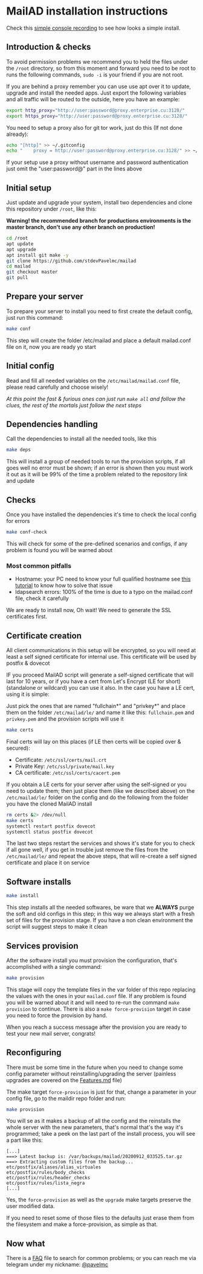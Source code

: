 # MailAD installation instructions

Check this [simple console recording](https://asciinema.org/a/fD1LuVLfeb8RPCHOIgbR1J9d8) to see how looks a simple install.

## Introduction & checks

To avoid permission problems we recommend you to held the files under the `/root` directory, so from this moment and forward you need to be root to runs the following commands, `sudo -i` is your friend if you are not root.

If you are behind a proxy remember you can use use apt over it to update, upgrade and install the needed apps. Just export the following variables and all traffic will be routed to the outside, here you have an example:

``` sh
export http_proxy="http://user:password@proxy.enterprise.cu:3128/"
export https_proxy="http://user:password@proxy.enterprise.cu:3128/"
```

You need to setup a proxy also for git tor work, just do this (If not done already):

``` sh
echo "[http]" >> ~/.gitconfig
echo "    proxy = http://user:password@proxy.enterprise.cu:3128/" >> ~/.gitconfig
```

If your setup use a proxy without username and password authentication just omit the "user:password@" part in the lines above

## Initial setup

Just update and upgrade your system, install two dependencies and clone this repository under `/root`, like this:

**Warning! the recommended branch for productions environments is the master branch, don't use any other branch on production!**

``` sh
cd /root
apt update
apt upgrade
apt install git make -y
git clone https://github.com/stdevPavelmc/mailad
cd mailad
git checkout master
git pull
```

## Prepare your server

To prepare your server to install you need to first create the default config, just run this command:

``` sh
make conf
```

This step will create the folder /etc/mailad and place a default mailad.conf file on it, now you are ready yo start

## Initial config

Read and fill all needed variables on the `/etc/mailad/mailad.conf` file, please read carefully and choose wisely!

_At this point the fast & furious ones can just run `make all` and follow the clues, the rest of the mortals just follow the next steps_

## Dependencies handling

Call the dependencies to install all the needed tools, like this

``` sh
make deps
```

This will install a group of needed tools to run the provision scripts, if all goes well no error must be shown; if an error is shown then you must work it out as it will be 99% of the time a problem related to the repository link and update

## Checks

Once you have installed the dependencies it's time to check the local config for errors

``` sh
make conf-check
```

This will check for some of the pre-defined scenarios and configs, if any problem is found you will be warned about

### Most common pitfalls

- Hostname: your PC need to know your full qualified hostname see [this tutorial](https://gridscale.io/en/community/tutorials/hostname-fqdn-ubuntu/) to know how to solve that issue
- ldapsearch errors: 100% of the time is due to a typo on the mailad.conf file, check it carefully

We are ready to install now, Oh wait! We need to generate the SSL certificates first.

## Certificate creation

All client communications in this setup will be encrypted, so you will need at least a self signed certificate for internal use. This certificate will be used by postfix & dovecot

IF you proceed MailAD script will generate a self-signed certificate that will last for 10 years, or if you have a cert from Let's Encrypt (LE for short) (standalone or wildcard) you can use it also. In the case you have a LE cert, using it is simple:

Just pick the ones that are named "fullchain*" and "privkey*" and place them on the folder `/etc/mailad/le/` and name it like this: `fullchain.pem` and `privkey.pem` and the provision scripts will use it


``` sh
make certs
```

Final certs will lay on this places (if LE then certs will be copied over & secured):

- Certificate: `/etc/ssl/certs/mail.crt`
- Private Key: `/etc/ssl/private/mail.key`
- CA certificate: `/etc/ssl/certs/cacert.pem`

If you obtain a LE certs for your server after using the self-signed or you need to update them; then just place them (like we described above) on the `/etc/mailad/le/` folder on the config and do the following from the folder you have the cloned MailAD install

``` sh
rm certs &2> /dev/null
make certs
systemctl restart postfix dovecot
systemctl status postfix dovecot
```

The last two steps restart the services and shows it's state for you to check if all gone well, if you get in trouble just remove the files from the `/etc/mailad/le/` and repeat the above steps, that will re-create a self signed certificate and place it on service

## Software installs

``` sh
make install
```

This step installs all the needed softwares, be ware that we **ALWAYS** purge the soft and old configs in this step; in this way we always start with a fresh set of files for the provision stage. If you have a non clean environment the script will suggest steps to make it clean

## Services provision

After the software install you must provision the configuration, that's accomplished with a single command:


``` sh
make provision
```

This stage will copy the template files in the var folder of this repo replacing the values with the ones in your `mailad.conf` file. If any problem is found you will be warned about it and will need to re-run the command `make provision` to continue. There is also a `make force-provision` target in case you need to force the provision by hand.

When you reach a success message after the provision you are ready to test your new mail server, congrats!

## Reconfiguring

There must be some time in the future when you need to change some config parameter without reinstalling/upgrading the server (painless upgrades are covered on the [Features.md](Features.md#painless-upgrades) file)

The make target `force-provision` is just for that, change a parameter in your config file, go to the maildir repo folder and run:


``` sh
make provision
```

You will se as it makes a backup of all the config and the reinstalls the whole server with the new parameters, that's normal that's the way it's programmed; take a peek on the last part of the install process, you will see a part like this:

```
[...]
===> Latest backup is: /var/backups/mailad/20200912_033525.tar.gz
===> Extracting custom files from the backup...
etc/postfix/aliases/alias_virtuales
etc/postfix/rules/body_checks
etc/postfix/rules/header_checks
etc/postfix/rules/lista_negra
[...]
```

Yes, the `force-provision` as well as the `upgrade` make targets preserve the user modified data.

If you need to reset some of those files to the defaults just erase them from the filesystem and make a force-provision, as simple as that.

## Now what

There is a [FAQ](FAQ.md) file to search for common problems; or you can reach me  via telegram under my nickname: [@pavelmc](https://t.me/pavelmc)